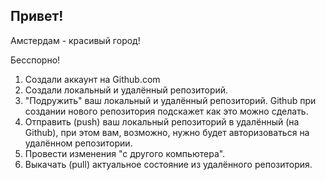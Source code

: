 ## Привет!

Амстердам - красивый город!

Бесспорно!

1. Создали аккаунт на Github.com
2. Создали локальный и удалённый репозиторий.
3. "Подружить" ваш локальный и удалённый репозиторий. Github при создании нового репозитория подскажет как это можно сделать.
4. Отправить (push) ваш локальный репозиторий в удалённый (на Github), при этом вам, возможно, нужно будет авторизоваться на удалённом репозитории.
5. Провести изменения "с другого компьютера".
6. Выкачать (pull) актуальное состояние из удалённого репозитория.
